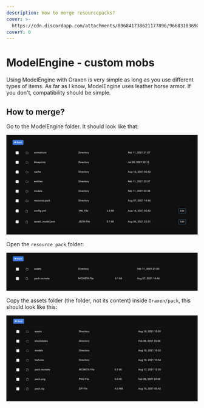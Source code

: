 ```yaml
---
description: How to merge resourcepacks?
cover: >-
  https://cdn.discordapp.com/attachments/896841738621177896/966831836904980610/unknown.png
coverY: 0
---
```


# ModelEngine - custom mobs

Using ModelEngine with Oraxen is very simple as long as you use different types of items. As far as I know, ModelEngine uses leather horse armor. If you don't, compatibility should be simple.

## How to merge?

Go to the ModelEngine folder. It should look like that:

![content of ModelEngine folder by @Thew](<../../.gitbook/assets/image (7).png>)

Open the `resource pack` folder:

![content of resource pack folder by @Thew](<../../.gitbook/assets/image (4).png>)

Copy the assets folder (the folder, not its content) inside `Oraxen/pack`, this should look like this:

![Oraxen/pack folder by @Thew](<../../.gitbook/assets/image (6).png>)
